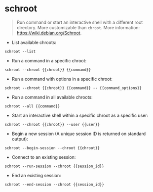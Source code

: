 # schroot

> Run command or start an interactive shell with a different root directory. More customizable than `chroot`.
> More information: <https://wiki.debian.org/Schroot>.

- List available chroots:

`schroot --list`

- Run a command in a specific chroot:

`schroot --chroot {{chroot}} {{command}}`

- Run a command with options in a specific chroot:

`schroot --chroot {{chroot}} {{command}} -- {{command_options}}`

- Run a command in all available chroots:

`schroot --all {{command}}`

- Start an interactive shell within a specific chroot as a specific user:

`schroot --chroot {{chroot}} --user {{user}}`

- Begin a new session (A unique session ID is returned on standard output):

`schroot --begin-session --chroot {{chroot}}`

- Connect to an existing session:

`schroot --run-session --chroot {{session_id}}`

- End an existing session:

`schroot --end-session --chroot {{session_id}}`
